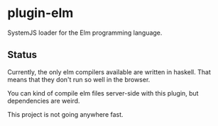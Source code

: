 # plugin-elm
SystemJS loader for the Elm programming language.

## Status
Currently, the only elm compilers available are written in haskell.
That means that they don't run so well in the browser.

You can kind of compile elm files server-side with this plugin, but
dependencies are weird.

This project is not going anywhere fast.
